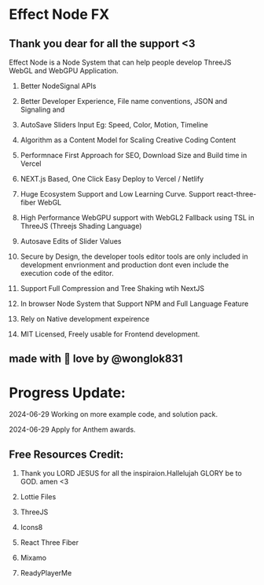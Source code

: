 # Effect Node FX

## Thank you dear for all the support <3

Effect Node is a Node System that can help people develop ThreeJS WebGL and WebGPU Application.

1. Better NodeSignal APIs

2. Better Developer Experience, File name conventions, JSON and Signaling and

3. AutoSave Sliders Input Eg: Speed, Color, Motion, Timeline

4. Algorithm as a Content Model for Scaling Creative Coding Content

5. Performnace First Approach for SEO, Download Size and Build time in Vercel

6. NEXT.js Based, One Click Easy Deploy to Vercel / Netlify

7. Huge Ecosystem Support and Low Learning Curve. Support react-three-fiber WebGL

8. High Performance WebGPU support with WebGL2 Fallback using TSL in ThreeJS (Threejs Shading Language)

9. Autosave Edits of Slider Values

10. Secure by Design, the developer tools editor tools are only included in development envrionment and production dont even include the execution code of the editor.

11. Support Full Compression and Tree Shaking wtih NextJS

12. In browser Node System that Support NPM and Full Language Feature 

13. Rely on Native development expeirence

14. MIT Licensed, Freely usable for Frontend development.

## made with 💖 love by @wonglok831

# Progress Update:

2024-06-29 Working on more example code, and solution pack.

2024-06-29 Apply for Anthem awards.

## Free Resources Credit:

1. Thank you LORD JESUS for all the inspiraion.Hallelujah GLORY be to GOD. amen <3

2. Lottie Files

3. ThreeJS

4. Icons8

5. React Three Fiber

6. Mixamo

7. ReadyPlayerMe
